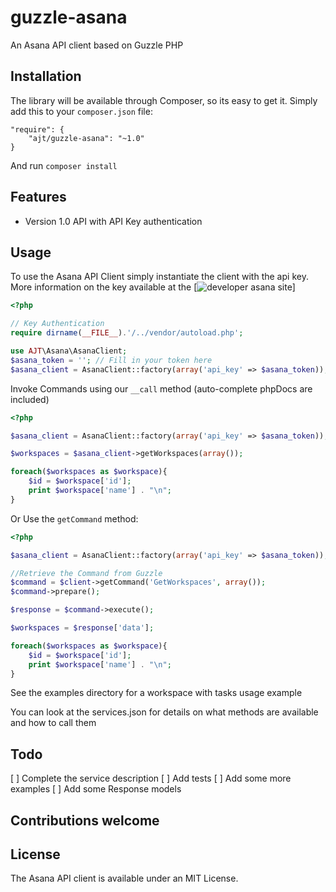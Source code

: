 guzzle-asana
============

An Asana API client based on Guzzle PHP

## Installation

The library will be available through Composer, so its easy to get it. Simply add this to your `composer.json` file:

    "require": {
        "ajt/guzzle-asana": "~1.0"
    }
    
And run `composer install`

## Features

* Version 1.0 API with API Key authentication

## Usage
    
To use the Asana API Client simply instantiate the client with the api key.
More information on the key available at the [![developer asana site](http://developer.asana.com/documentation/#Authentication)]

```php
<?php

// Key Authentication
require dirname(__FILE__).'/../vendor/autoload.php';

use AJT\Asana\AsanaClient;
$asana_token = ''; // Fill in your token here
$asana_client = AsanaClient::factory(array('api_key' => $asana_token));
```

Invoke Commands using our `__call` method (auto-complete phpDocs are included)

```php
<?php 

$asana_client = AsanaClient::factory(array('api_key' => $asana_token));

$workspaces = $asana_client->getWorkspaces(array());

foreach($workspaces as $workspace){
	$id = $workspace['id'];
	print $workspace['name'] . "\n";
}
``` 

Or Use the `getCommand` method:

```php
<?php 

$asana_client = AsanaClient::factory(array('api_key' => $asana_token));

//Retrieve the Command from Guzzle
$command = $client->getCommand('GetWorkspaces', array());
$command->prepare();

$response = $command->execute();

$workspaces = $response['data'];

foreach($workspaces as $workspace){
	$id = $workspace['id'];
	print $workspace['name'] . "\n";
}
```

See the examples directory for a workspace with tasks usage example

You can look at the services.json for details on what methods are available and how to call them

## Todo


[ ] Complete the service description
[ ] Add tests
[ ] Add some more examples
[ ] Add some Response models

## Contributions welcome

## License

The Asana API client is available under an MIT License.
